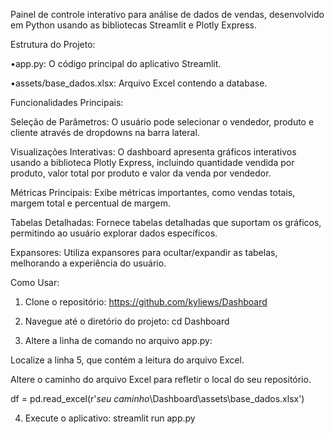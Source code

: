 Painel de controle interativo para análise de dados de vendas, desenvolvido em Python usando as bibliotecas Streamlit e Plotly Express.

Estrutura do Projeto:

•app.py: O código principal do aplicativo Streamlit.

•assets/base_dados.xlsx: Arquivo Excel contendo a database.

Funcionalidades Principais:

Seleção de Parâmetros:
O usuário pode selecionar o vendedor, produto e cliente através de dropdowns na barra lateral.

Visualizações Interativas:
O dashboard apresenta gráficos interativos usando a biblioteca Plotly Express, incluindo quantidade vendida por produto, valor total por produto e valor da venda por vendedor.

Métricas Principais:
Exibe métricas importantes, como vendas totais, margem total e percentual de margem.

Tabelas Detalhadas:
Fornece tabelas detalhadas que suportam os gráficos, permitindo ao usuário explorar dados específicos.

Expansores:
Utiliza expansores para ocultar/expandir as tabelas, melhorando a experiência do usuário.

Como Usar:

1. Clone o repositório:
https://github.com/kyliews/Dashboard

2. Navegue até o diretório do projeto:
cd Dashboard

3. Altere a linha de comando no arquivo app.py:
   
Localize a linha 5, que contém a leitura do arquivo Excel.

Altere o caminho do arquivo Excel para refletir o local do seu repositório.

df = pd.read_excel(r'*seu caminho*\Dashboard\assets\base_dados.xlsx')

4. Execute o aplicativo:
streamlit run app.py

